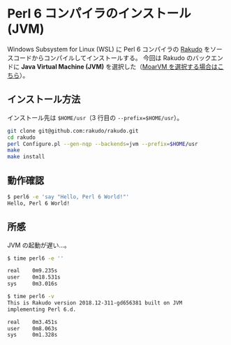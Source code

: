 # Perl 6 コンパイラのインストール (JVM)

Windows Subsystem for Linux (WSL) に Perl 6 コンパイラの [Rakudo](https://rakudo.org/) をソースコードからコンパイルしてインストールする。
今回は Rakudo のバックエンドに **Java Virtual Machine (JVM)** を選択した（[MoarVM を選択する場合はこちら](./install-for-moar.md)）。

## インストール方法

インストール先は `$HOME/usr`（3 行目の `--prefix=$HOME/usr`）。

```bash
git clone git@github.com:rakudo/rakudo.git
cd rakudo
perl Configure.pl --gen-nqp --backends=jvm --prefix=$HOME/usr
make
make install
```

## 動作確認

```bash
$ perl6 -e 'say "Hello, Perl 6 World!"'
Hello, Perl 6 World!
```

## 所感

JVM の起動が遅い...。

```bash
$ time perl6 -e ''

real    0m9.235s
user    0m18.531s
sys     0m3.016s

$ time perl6 -v
This is Rakudo version 2018.12-311-gd656381 built on JVM
implementing Perl 6.d.

real    0m3.451s
user    0m8.063s
sys     0m1.328s
```